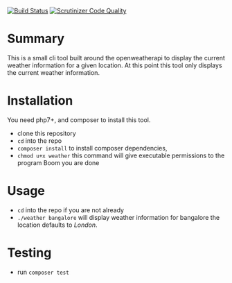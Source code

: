 [![Build Status](https://travis-ci.org/ppshobi/openweathermap.svg?branch=master)](https://travis-ci.org/ppshobi/openweathermap)
[![Scrutinizer Code Quality](https://scrutinizer-ci.com/g/ppshobi/openweathermap/badges/quality-score.png?b=master)](https://scrutinizer-ci.com/g/ppshobi/openweathermap/?branch=master)

# Summary
This is a small cli tool built around the openweatherapi to display the current weather information for a given location. At this point this tool only displays the current weather information.

# Installation
You need php7+, and composer to install this tool.
 - clone this repository
 - `cd` into the repo
 - `composer install` to install composer dependencies, 
 - `chmod u+x weather` this command will give executable permissions to the program
Boom you are done

# Usage
- `cd` into the repo if you are not already
- `./weather bangalore` will display weather information for bangalore the location defaults to *London*.

# Testing

 - run `composer test`


